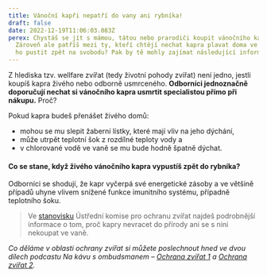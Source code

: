 ```yaml
---
title: Vánoční kapři nepatří do vany ani rybníka!
draft: false
date: 2022-12-19T11:06:03.083Z
perex: Chystáš se jít s mámou, tátou nebo prarodiči koupit vánočního kapra?
  Zároveň ale patříš mezi ty, kteří chtějí nechat kapra plavat doma ve vaně nebo
  ho pustit zpět na svobodu? Pak by tě mohly zajímat následující informace.
---
```

Z hlediska tzv. wellfare zvířat (tedy životní pohody zvířat) není jedno, jestli koupíš kapra živého nebo odborně usmrceného. **Odborníci jednoznačně doporučují nechat si vánočního kapra usmrtit specialistou přímo při nákupu.** Proč?

Pokud kapra budeš přenášet živého domů: 

* mohou se mu slepit žaberní lístky, které mají vliv na jeho dýchání,  
* může utrpět teplotní šok z rozdílné teploty vody a
* v chlorované vodě ve vaně se mu bude hodně špatně dýchat.

#### Co se stane, když živého vánočního kapra vypustíš zpět do rybníka?

Odborníci se shodují, že kapr vyčerpá své energetické zásoby a ve většině případů uhyne vlivem snížené funkce imunitního systému, případně teplotního šoku. 

> Ve [stanovisku](https://eagri.cz/public/web/file/692123/_2021k_prodeji_zivych_ryb.pdf) Ústřední komise pro ochranu zvířat najdeš podrobnější informace o tom, proč kapry nevracet do přírody ani se s nini nekoupat ve vaně. 

*Co děláme v oblasti ochrany zvířat si můžete poslechnout hned ve dvou dílech podcastu Na kávu s ombudsmanem – [Ochrana zvířat 1](https://youtu.be/8NG6VLmKYjk?list=PLWNv_IxgJdEKvV9-ZYu7VTxvc1SjDRb2i) a [Ochrana zvířat 2](https://youtu.be/mijh5Udllis?list=PLWNv_IxgJdEKvV9-ZYu7VTxvc1SjDRb2i).*[](https://eagri.cz/public/web/file/692123/_2021k_prodeji_zivych_ryb.pdf)